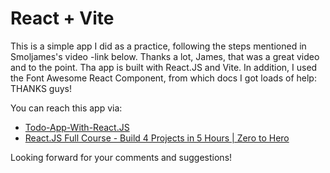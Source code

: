 # React + Vite

This is a simple app I did as a practice, following the steps mentioned in Smoljames's video -link below. Thanks a lot, James, that was a great video and to the point. Tha app is built with React.JS and Vite. In addition, I used the Font Awesome React Component, from which docs I got loads of help: THANKS guys!

You can reach this app via:

- [Todo-App-With-React.JS](https://razan-mahmoud.github.io/TODO-APP-WITH-REACT.JS/)
- [React.JS Full Course - Build 4 Projects in 5 Hours | Zero to Hero](https://youtu.be/82PXenL4MGg?si=WiS99uN-c8JTyc_D.) 

Looking forward for your comments and suggestions!
